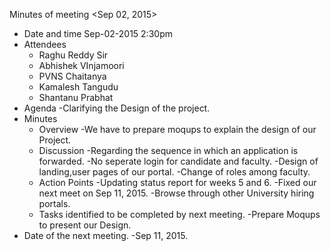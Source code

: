 Minutes of meeting <Sep 02, 2015> 

* Date and time
	Sep-02-2015 2:30pm
* Attendees
  - Raghu Reddy Sir
  - Abhishek VInjamoori
  - PVNS Chaitanya
  - Kamalesh Tangudu
  - Shantanu Prabhat
* Agenda
	-Clarifying the Design of the project.
* Minutes
  + Overview 
    	-We have to prepare moqups to explain the design of our Project.
  + Discussion 
  	-Regarding the sequence in which an application is forwarded.
    	-No seperate login for candidate and faculty.
	-Design of landing,user pages of our portal.
	-Change of roles among faculty.
  + Action Points
  	-Updating status report for weeks 5 and 6.
	-Fixed our next meet on Sep 11, 2015.
	-Browse through other University hiring portals.
  + Tasks identified to be completed by next meeting.
  	-Prepare Moqups to present our Design.
* Date of the next meeting.
	-Sep 11, 2015.
